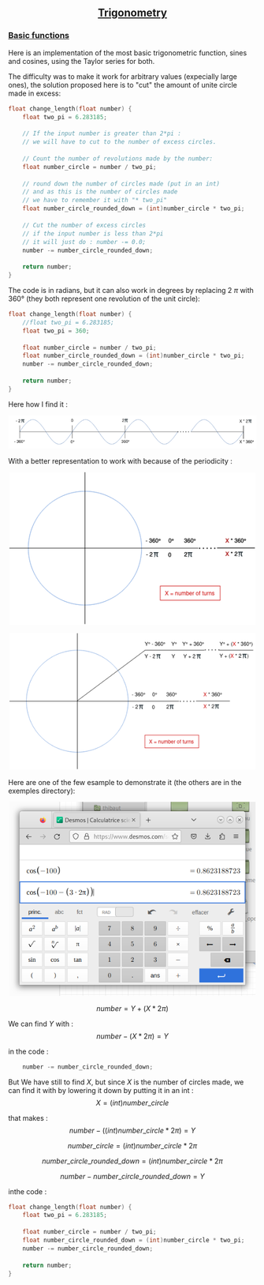 <center><h2><ins>Trigonometry</ins></h2></center>

<h3><ins>Basic functions</ins></h3>
Here is an implementation of the most basic trigonometric function, sines and cosines, using the Taylor series for both.

The difficulty was to make it work for arbitrary values (expecially large ones), the solution proposed here is to "cut" the amount of unite circle made in excess:

```c
float change_length(float number) {
    float two_pi = 6.283185;

    // If the input number is greater than 2*pi :
    // we will have to cut to the number of excess circles.

    // Count the number of revolutions made by the number:
    float number_circle = number / two_pi;

    // round down the number of circles made (put in an int)
    // and as this is the number of circles made
    // we have to remember it with "* two_pi"
    float number_circle_rounded_down = (int)number_circle * two_pi;

    // Cut the number of excess circles
    // if the input number is less than 2*pi
    // it will just do : number -= 0.0;
    number -= number_circle_rounded_down;

    return number;
}
```

The code is in radians, but it can also work in degrees by replacing 2 $\pi$ with $360°$ (they both represent one revolution of the unit circle):

```c
float change_length(float number) {
    //float two_pi = 6.283185;
    float two_pi = 360;

    float number_circle = number / two_pi;
    float number_circle_rounded_down = (int)number_circle * two_pi;
    number -= number_circle_rounded_down;

    return number;
}
```

Here how I find it :

<p align="center">
    <img src="images/trigo1.png" width="800"/>
</p>

With a better representation to work with because of the periodicity :

<p align="center">
    <img src="images/trigo2.png" width="500"/>
</p>

<p align="center">
    <img src="images/trigo3.png" width="500"/>
</p>

Here are one of the few esample to demonstrate it (the others are in the exemples directory):

<p align="center">
    <img src="exemples/capture_trigo4.png" width="500"/>
</p>

$$number = Y+(X*2\pi)$$

We can find $Y$ with :
$$number - (X*2\pi) = Y$$

in the code :
```c
    number -= number_circle_rounded_down;
```

But We have still to find $X$, but since $X$ is the number of circles made, we can find it with by lowering it down by putting it in an int :
$$X = (int)number\_circle$$

that makes :
$$number - ((int)number\_circle*2\pi) = Y$$


$$number\_circle = (int)number\_circle*2\pi$$


$$number\_circle\_rounded\_down = (int)number\_circle * 2\pi$$

$$number - number\_circle\_rounded\_down = Y$$

inthe code :

```c
float change_length(float number) {
    float two_pi = 6.283185;

    float number_circle = number / two_pi;
    float number_circle_rounded_down = (int)number_circle * two_pi;
    number -= number_circle_rounded_down;

    return number;
}
```
